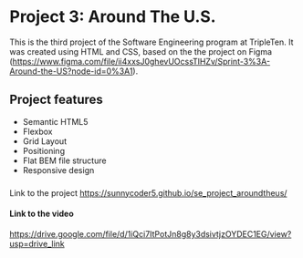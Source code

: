 # Project 3: Around The U.S.

This is the third project of the Software Engineering program at TripleTen. It was created using HTML and CSS, based on the the project on Figma (https://www.figma.com/file/ii4xxsJ0ghevUOcssTlHZv/Sprint-3%3A-Around-the-US?node-id=0%3A1).

## Project features

- Semantic HTML5
- Flexbox
- Grid Layout
- Positioning
- Flat BEM file structure
- Responsive design

###

Link to the project https://sunnycoder5.github.io/se_project_aroundtheus/

#### Link to the video

https://drive.google.com/file/d/1iQci7ItPotJn8g8y3dsivtjzOYDEC1EG/view?usp=drive_link
